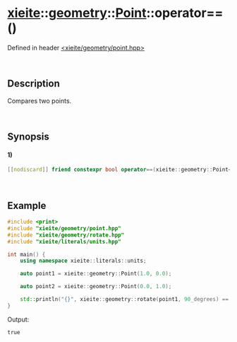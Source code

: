 # [xieite](../../../../../../xieite.md)\:\:[geometry](../../../../../../geometry.md)\:\:[Point<Number>](../../../../point.md)\:\:operator==\(\)
Defined in header [<xieite/geometry/point.hpp>](../../../../../../../include/xieite/geometry/point.hpp)

&nbsp;

## Description
Compares two points.

&nbsp;

## Synopsis
#### 1)
```cpp
[[nodiscard]] friend constexpr bool operator==(xieite::geometry::Point<Number> point1, xieite::geometry::Point<Number> point2) noexcept;
```

&nbsp;

## Example
```cpp
#include <print>
#include "xieite/geometry/point.hpp"
#include "xieite/geometry/rotate.hpp"
#include "xieite/literals/units.hpp"

int main() {
    using namespace xieite::literals::units;

    auto point1 = xieite::geometry::Point(1.0, 0.0);

    auto point2 = xieite::geometry::Point(0.0, 1.0);

    std::println("{}", xieite::geometry::rotate(point1, 90_degrees) == point2);
}
```
Output:
```
true
```
